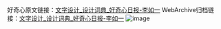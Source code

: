 好奇心原文链接：[文字设计_设计词典_好奇心日报-李如一](https://www.qdaily.com/articles/987.html)
WebArchive归档链接：[文字设计_设计词典_好奇心日报-李如一](http://web.archive.org/web/20180123204807/http://www.qdaily.com:80/articles/987.html)
![image](http://ww3.sinaimg.cn/large/007d5XDply1g3v49fqe6rj30u02ka1ej)